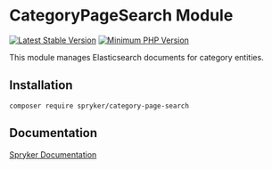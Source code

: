 # CategoryPageSearch Module
[![Latest Stable Version](https://poser.pugx.org/spryker/category-page-search/v/stable.svg)](https://packagist.org/packages/spryker/category-page-search)
[![Minimum PHP Version](https://img.shields.io/badge/php-%3E%3D%207.4-8892BF.svg)](https://php.net/)

This module manages Elasticsearch documents for category entities.

## Installation

```
composer require spryker/category-page-search
```

## Documentation

[Spryker Documentation](https://spryker.github.io)
